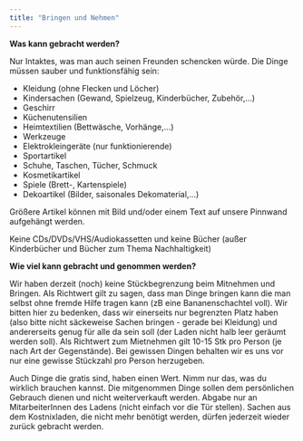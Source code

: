 ```yaml
---
title: "Bringen und Nehmen"
---
```


**Was kann gebracht werden?**

Nur Intaktes, was man auch seinen Freunden schencken würde. Die Dinge müssen sauber und funktionsfähig sein:
- Kleidung (ohne Flecken und Löcher)
- Kindersachen (Gewand, Spielzeug, Kinderbücher, Zubehör,...)
- Geschirr
- Küchenutensilien
- Heimtextilien (Bettwäsche, Vorhänge,…)
- Werkzeuge
- Elektrokleingeräte (nur funktionierende)
- Sportartikel
- Schuhe, Taschen, Tücher, Schmuck
- Kosmetikartikel
- Spiele (Brett-, Kartenspiele)
- Dekoartikel (Bilder, saisonales Dekomaterial,...)

Größere Artikel können mit Bild und/oder einem Text auf unsere Pinnwand aufgehängt werden.

Keine CDs/DVDs/VHS/Audiokassetten und keine Bücher (außer Kinderbücher und Bücher zum Thema Nachhaltigkeit)


**Wie viel kann gebracht und genommen werden?**

Wir haben derzeit (noch) keine Stückbegrenzung beim Mitnehmen und Bringen.
Als Richtwert gilt zu sagen, dass man Dinge bringen kann die man selbst ohne fremde Hilfe tragen kann (zB eine Bananenschachtel voll). Wir bitten hier zu bedenken, dass wir einerseits nur begrenzten Platz haben (also bitte nicht säckeweise Sachen bringen - gerade bei Kleidung) und andererseits genug für alle da sein soll (der Laden nicht halb leer geräumt werden soll). Als Richtwert zum Mietnehmen gilt 10-15 Stk pro Person (je nach Art der Gegenstände).
Bei gewissen Dingen behalten wir es uns vor nur eine gewisse Stückzahl pro Person herzugeben.

Auch Dinge die gratis sind, haben einen Wert. Nimm nur das, was du wirklich brauchen kannst. 
Die mitgenommen Dinge sollen dem persönlichen Gebrauch dienen und nicht weiterverkauft werden. 
Abgabe nur an MitarbeiterInnen des Ladens (nicht einfach vor die Tür stellen). 
Sachen aus dem Kostnixladen, die nicht mehr benötigt werden, dürfen jederzeit wieder zurück gebracht werden.
